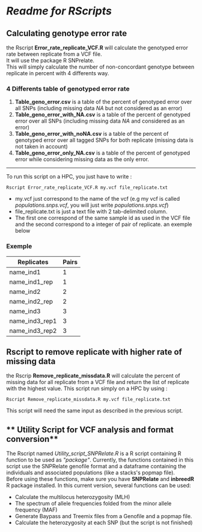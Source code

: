 # ***Readme for RScripts***


##  **Calculating genotype error rate**
the Rscript **Error_rate_replicate_VCF.R** will calculate the genotyped error rate between replicate from a VCF file.  
It will use the package R SNPrelate.  
This will simply calculate the number of non-concordant genotype between replicate in percent with 4 differents way.  

### 4 Differents table of genotyped error rate 
1. **Table_geno_error.csv** is a table of the percent of genotyped error over all SNPs (including missing data *NA* but not considered as an error)
2. **Table_geno_error_with_NA.csv** is a table of the percent of genotyped error over all SNPs (including missing data *NA* and considered as an error)
3. **Table_geno_error_with_noNA.csv** is a table of the percent of genotyped error over all tagged SNPs for both replicate (missing data is not taken in account)
4. **Table_geno_error_only_NA.csv** is a table of the percent of genotyped error while considering missing data as the only error.
_____

To run this script on a HPC, you just have to write :
```
Rscript Error_rate_replicate_VCF.R my.vcf file_replicate.txt
```
* my.vcf just correspond to the name of the vcf (e.g my vcf is called  *populations.snps.vcf*, you will just write *populations.snps.vcf*)
* file_replicate.txt is just a text file with 2 tab-delimited column.
*  The first one correspond of the same sample id as used in the VCF file and the second correspond to a integer of pair of replicate. an exemple below
### Exemple
Replicates|Pairs
----------|----------
name_ind1|1
name_ind1_rep|1
name_ind2|2
name_ind2_rep|2
name_ind3|3
name_ind3_rep1|3
name_ind3_rep2|3

## **Rscript to remove replicate with higher rate of missing data**
the Rscrip **Remove_replicate_missdata.R** will calculate the percent of missing data for all replicate from a VCF file and return the list of replicate with the highest value.
This script run simply on a HPC by using :
```
Rscript Remove_replicate_missdata.R my.vcf file_replicate.txt
 ```
This script will need the same input as described in the previous script.

## ** Utility Script for VCF analysis and format conversion**
The Rscript named *Utility_script_SNPRelate.R* is a R script containing R function to be used as *"package"*.
Currently, the functions contained in this script use the SNPRelate genofile format and a dataframe containing the individuals and associated populations (like a stacks's popmap file).  
Before using these functions, make sure you have **SNPRelate** and **inbreedR** R package installed. 
In this current version, several functions can be used:
- Calculate the multilocus heterozygosity (MLH)
- The spectrum of allele frequencies folded from the minor allele frequency (MAF)
- Generate Baypass and Treemix files from a Genofile and a popmap file.
- Calculate the heterozygosity at each SNP (but the script is not finished) 




